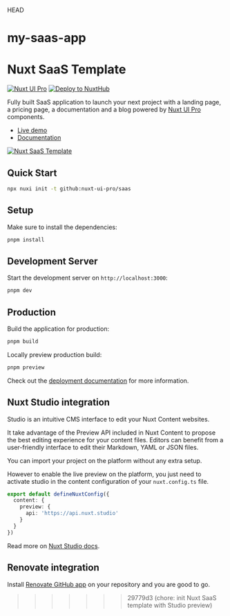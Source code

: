  HEAD
# my-saas-app

# Nuxt SaaS Template

[![Nuxt UI Pro](https://img.shields.io/badge/Made%20with-Nuxt%20UI%20Pro-00DC82?logo=nuxt&labelColor=020420)](https://ui.nuxt.com/pro)
[![Deploy to NuxtHub](https://img.shields.io/badge/Deploy%20to-NuxtHub-00DC82?logo=nuxt&labelColor=020420)](https://hub.nuxt.com/new?repo=nuxt-ui-pro/saas)

Fully built SaaS application to launch your next project with a landing page, a pricing page, a documentation and a blog powered by [Nuxt UI Pro](https://ui.nuxt.com/pro) components.

- [Live demo](https://saas-template.nuxt.dev/)
- [Documentation](https://ui.nuxt.com/getting-started/installation/pro/nuxt)

<a href="https://saas-template.nuxt.dev/" target="_blank">
  <picture>
    <source media="(prefers-color-scheme: dark)" srcset="https://assets.hub.nuxt.com/eyJ0eXAiOiJKV1QiLCJhbGciOiJIUzI1NiJ9.eyJ1cmwiOiJodHRwczovL3NhYXMtdGVtcGxhdGUubnV4dC5kZXYiLCJpYXQiOjE3Mzk0NjM0NDh9.tgzUQaw6XswUPPVbOXazuWwoTHJODg155CYt1xfzIdM.jpg?theme=dark">
    <source media="(prefers-color-scheme: light)" srcset="https://assets.hub.nuxt.com/eyJ0eXAiOiJKV1QiLCJhbGciOiJIUzI1NiJ9.eyJ1cmwiOiJodHRwczovL3NhYXMtdGVtcGxhdGUubnV4dC5kZXYiLCJpYXQiOjE3Mzk0NjM0NDh9.tgzUQaw6XswUPPVbOXazuWwoTHJODg155CYt1xfzIdM.jpg?theme=light">
    <img alt="Nuxt SaaS Template" src="https://assets.hub.nuxt.com/eyJ0eXAiOiJKV1QiLCJhbGciOiJIUzI1NiJ9.eyJ1cmwiOiJodHRwczovL3NhYXMtdGVtcGxhdGUubnV4dC5kZXYiLCJpYXQiOjE3Mzk0NjM0NDh9.tgzUQaw6XswUPPVbOXazuWwoTHJODg155CYt1xfzIdM.jpg">
  </picture>
</a>

## Quick Start

```bash [Terminal]
npx nuxi init -t github:nuxt-ui-pro/saas
```

## Setup

Make sure to install the dependencies:

```bash
pnpm install
```

## Development Server

Start the development server on `http://localhost:3000`:

```bash
pnpm dev
```

## Production

Build the application for production:

```bash
pnpm build
```

Locally preview production build:

```bash
pnpm preview
```

Check out the [deployment documentation](https://nuxt.com/docs/getting-started/deployment) for more information.

## Nuxt Studio integration

Studio is an intuitive CMS interface to edit your Nuxt Content websites.

It take advantage of the Preview API included in Nuxt Content to propose the best editing experience for your content files. Editors can benefit from a user-friendly interface to edit their Markdown, YAML or JSON files.

You can import your project on the platform without any extra setup.

However to enable the live preview on the platform, you just need to activate studio in the content configuration of your `nuxt.config.ts` file.

```ts [nuxt.config.ts]
export default defineNuxtConfig({
  content: {
    preview: {
      api: 'https://api.nuxt.studio'
    }
  }
})
```

Read more on [Nuxt Studio docs](https://content.nuxt.com/studio/setup).

## Renovate integration

Install [Renovate GitHub app](https://github.com/apps/renovate/installations/select_target) on your repository and you are good to go.
>>>>>>> 29779d3 (chore: init Nuxt SaaS template with Studio preview)
